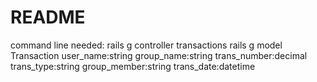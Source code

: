 # README

command line needed:
     rails g controller transactions
     rails g model Transaction user_name:string group_name:string trans_number:decimal trans_type:string group_member:string trans_date:datetime